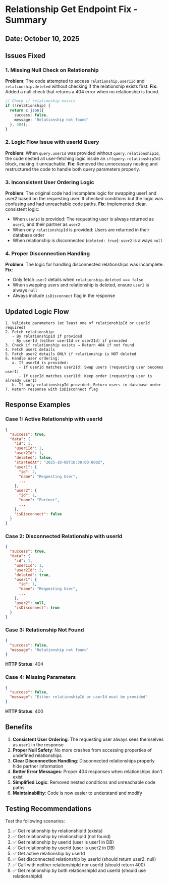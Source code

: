 # Relationship Get Endpoint Fix - Summary

## Date: October 10, 2025

## Issues Fixed

### 1. **Missing Null Check on Relationship**
**Problem**: The code attempted to access `relationship.user1Id` and `relationship.deleted` without checking if the relationship exists first.
**Fix**: Added a null check that returns a 404 error when no relationship is found.

```typescript
// Check if relationship exists
if (!relationship) {
  return c.json({
    success: false,
    message: 'Relationship not found'
  }, 404);
}
```

### 2. **Logic Flow Issue with userId Query**
**Problem**: When `query.userId` was provided without `query.relationshipId`, the code nested all user-fetching logic inside an `if(query.relationshipId)` block, making it unreachable.
**Fix**: Removed the unnecessary nesting and restructured the code to handle both query parameters properly.

### 3. **Inconsistent User Ordering Logic**
**Problem**: The original code had incomplete logic for swapping user1 and user2 based on the requesting user. It checked conditions but the logic was confusing and had unreachable code paths.
**Fix**: Implemented clear, consistent logic:
- When `userId` is provided: The requesting user is always returned as `user1`, and their partner as `user2`
- When only `relationshipId` is provided: Users are returned in their database order
- When relationship is disconnected (`deleted: true`): `user2` is always `null`

### 4. **Proper Disconnection Handling**
**Problem**: The logic for handling disconnected relationships was incomplete.
**Fix**: 
- Only fetch `user2` details when `relationship.deleted === false`
- When swapping users and relationship is deleted, ensure `user2` is always `null`
- Always include `isDisconnect` flag in the response

## Updated Logic Flow

```
1. Validate parameters (at least one of relationshipId or userId required)
2. Fetch relationship:
   - By relationshipId if provided
   - By userId (either user1Id or user2Id) if provided
3. Check if relationship exists → Return 404 if not found
4. Fetch user1 details
5. Fetch user2 details ONLY if relationship is NOT deleted
6. Handle user ordering:
   a. If userId is provided:
      - If userId matches user2Id: Swap users (requesting user becomes user1)
      - If userId matches user1Id: Keep order (requesting user is already user1)
   b. If only relationshipId provided: Return users in database order
7. Return response with isDisconnect flag
```

## Response Examples

### Case 1: Active Relationship with userId
```json
{
  "success": true,
  "data": {
    "id": 1,
    "user1Id": 2,
    "user2Id": 1,
    "deleted": false,
    "startedAt": "2025-10-08T10:30:00.000Z",
    "user1": {
      "id": 2,
      "name": "Requesting User",
      ...
    },
    "user2": {
      "id": 1,
      "name": "Partner",
      ...
    },
    "isDisconnect": false
  }
}
```

### Case 2: Disconnected Relationship with userId
```json
{
  "success": true,
  "data": {
    "id": 1,
    "user1Id": 1,
    "user2Id": 2,
    "deleted": true,
    "user1": {
      "id": 1,
      "name": "Requesting User",
      ...
    },
    "user2": null,
    "isDisconnect": true
  }
}
```

### Case 3: Relationship Not Found
```json
{
  "success": false,
  "message": "Relationship not found"
}
```
**HTTP Status**: 404

### Case 4: Missing Parameters
```json
{
  "success": false,
  "message": "Either relationshipId or userId must be provided"
}
```
**HTTP Status**: 400

## Benefits

1. **Consistent User Ordering**: The requesting user always sees themselves as `user1` in the response
2. **Proper Null Safety**: No more crashes from accessing properties of undefined relationships
3. **Clear Disconnection Handling**: Disconnected relationships properly hide partner information
4. **Better Error Messages**: Proper 404 responses when relationships don't exist
5. **Simplified Logic**: Removed nested conditions and unreachable code paths
6. **Maintainability**: Code is now easier to understand and modify

## Testing Recommendations

Test the following scenarios:
1. ✅ Get relationship by relationshipId (exists)
2. ✅ Get relationship by relationshipId (not found)
3. ✅ Get relationship by userId (user is user1 in DB)
4. ✅ Get relationship by userId (user is user2 in DB)
5. ✅ Get active relationship by userId
6. ✅ Get disconnected relationship by userId (should return user2: null)
7. ✅ Call with neither relationshipId nor userId (should return 400)
8. ✅ Get relationship by both relationshipId and userId (should use relationshipId)
